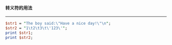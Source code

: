 #### 转义符的用法
------
```perl
$str1 = "The boy said:\"Have a nice day!\"\n";
$str2 = "1\t2\t3\t\'123\'";
print $str1;
print $str2;
```

